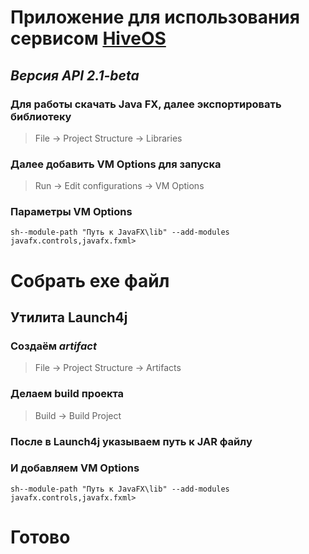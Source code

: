 # Приложение для использования сервисом [HiveOS](https://the.hiveos.farm/)
## _Версия API 2.1-beta_
### Для работы скачать Java FX, далее экспортировать библиотеку
> File → Project Structure → Libraries
### Далее добавить VM Options для запуска
> Run → Edit configurations → VM Options
### Параметры VM Options
```sh--module-path "Путь к JavaFX\lib" --add-modules javafx.controls,javafx.fxml>```
# Собрать exe файл
## Утилита Launch4j
### Создаём *artifact*
> File → Project Structure → Artifacts
### Делаем build проекта
> Build → Build Project
### После в Launch4j указываем путь к JAR файлу
### И добавляем VM Options
```sh--module-path "Путь к JavaFX\lib" --add-modules javafx.controls,javafx.fxml>```
# Готово
